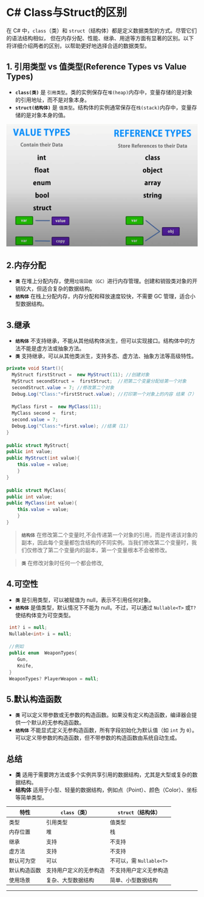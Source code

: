 # C# Class与Struct的区别

在 C# 中，`class`（类）和 `struct`（结构体）都是定义数据类型的方式。尽管它们的语法结构相似，
但在内存分配、性能、继承、用途等方面有显著的区别。以下将详细介绍两者的区别，以帮助更好地选择合适的数据类型。

## 1. 引用类型 vs 值类型(Reference Types vs Value Types)

- **`class(类)`** 是 `引用类型`。类的实例保存在`堆(heap)`内存中，变量存储的是对象的引用地址，而不是对象本身。
- **`struct(结构体)`** 是 `值类型`。结构体的实例通常保存在`栈(stack)`内存中，变量存储的是对象本身的值。

![引用类型](/image/Value_types_vs_Reference_types.png)

## 2.内存分配

- **`类`** 在堆上分配内存，使用`垃圾回收（GC）`进行内存管理。创建和销毁类对象的开销较大，但适合复杂的数据结构。
- **`结构体`** 在栈上分配内存，内存分配和释放速度较快，不需要 GC 管理，适合小型数据结构。

## 3.继承
- **`结构体`** 不支持继承，不能从其他结构体派生，但可以实现接口。结构体中的方法不能是虚方法或抽象方法。
-  **`类`** 支持继承，可以从其他类派生，支持多态、虚方法、抽象方法等高级特性。

```csharp
private void Start(){
  MyStruct firstStruct =  new MyStruct(11); //创建对象
  MyStruct secondStruct =  firstStruct;  //把第二个变量分配给第一个对象
  secondStruct.value = 7; //修改第二个对象
  Debug.Log("Class:"+firstStruct.value); //打印第一个对象上的内容 结果（7）
  
  MyClass first =  new MyClass(11);
  MyClass second =  first;
  second.value = 7;
  Debug.Log("Class:"+first.value); //结果（11）
}

public struct MyStruct{ 
public int value;
public MyStruct(int value){
    this.value = value;
    }
}

public struct MyClass{
public int value;
public MyClass(int value){
    this.value = value;
    }
}

```
> **`结构体`** 在修改第二个变量时,不会传递第一个对象的引用，而是传递该对象的副本，因此每个变量都包含结构的不同实例。当我们修改第二个变量时，我们仅修改了第二个变量内的副本，第一个变量根本不会被修改。

>**`类`**  在修改对象时任何一个都会修改,

## 4.可空性

- **`类`** 是引用类型，可以被赋值为 null，表示不引用任何对象。
- **`结构体`** 是值类型，默认情况下不能为 null。不过，可以通过 `Nullable<T>` 或` T? `使结构体变为可空类型。

```csharp
 int? i = null;
 Nullable<int> i = null;
 
 //例如
 public enum  WeaponTypes{
    Gun,
    Knife,
 }
 WeaponTypes? PlayerWeapon = null;
```

## 5.默认构造函数
- **`类`** 可以定义带参数或无参数的构造函数。如果没有定义构造函数，编译器会提供一个默认的无参构造函数。
- **`结构体`** 不能显式定义无参构造函数，所有字段初始化为默认值（如 `int` 为 `0`）。可以定义带参数的构造函数，但不带参数的构造函数由系统自动生成。

## 总结
- **类** 适用于需要跨方法或多个实例共享引用的数据结构，尤其是大型或复杂的数据结构。
- **结构体** 适用于小型、轻量的数据结构，例如点（Point）、颜色（Color）、坐标等简单类型。
>
| 特性     | `class`（类）  | `struct`（结构体）       |
|--------|-------------|---------------------|
| 类型     | 引用类型        | 值类型                 |
| 内存位置   | 堆           | 栈                   |
| 继承     | 支持          | 不支持                 |
| 虚方法    | 支持          | 不支持                 |
| 默认可为空  | 可以          | 不可以，需 `Nullable<T>` |
| 默认构造函数 | 支持用户定义的无参构造 | 不支持用户定义无参构造         |
| 使用场景   | 复杂、大型数据结构   | 简单、小型数据结构           |

---